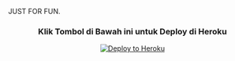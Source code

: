 JUST FOR FUN.

<h3 align="center">Klik Tombol di Bawah ini untuk Deploy di Heroku</h3>
<p align="center"><a href="https://heroku.com/deploy?template=https://github.com/valdoshhh/Man-Userbot"><img src="https://www.herokucdn.com/deploy/button.png" alt="Deploy to Heroku" target="_blank"/></a></p>

